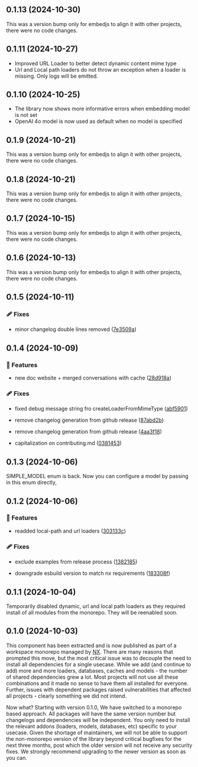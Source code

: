 ## 0.1.13 (2024-10-30)

This was a version bump only for embedjs to align it with other projects, there were no code changes.

## 0.1.11 (2024-10-27)

-   Improved URL Loader to better detect dynamic content mime type
-   Url and Local path loaders do not throw an exception when a loader is missing. Only logs will be emitted.

## 0.1.10 (2024-10-25)

-   The library now shows more informative errors when embedding model is not set
-   OpenAI 4o model is now used as default when no model is specified

## 0.1.9 (2024-10-21)

This was a version bump only for embedjs to align it with other projects, there were no code changes.

## 0.1.8 (2024-10-21)

This was a version bump only for embedjs to align it with other projects, there were no code changes.

## 0.1.7 (2024-10-15)

This was a version bump only for embedjs to align it with other projects, there were no code changes.

## 0.1.6 (2024-10-13)

This was a version bump only for embedjs to align it with other projects, there were no code changes.

## 0.1.5 (2024-10-11)

### 🩹 Fixes

-   minor changelog double lines removed ([7e3509a](https://github.com/llm-tools/embedJs/commit/7e3509a))

## 0.1.4 (2024-10-09)

### 🚀 Features

-   new doc website + merged conversations with cache ([28d918a](https://github.com/llm-tools/embedJs/commit/28d918a))

### 🩹 Fixes

-   fixed debug message string fro createLoaderFromMimeType ([abf5901](https://github.com/llm-tools/embedJs/commit/abf5901))

-   remove changelog generation from github release ([87abd2b](https://github.com/llm-tools/embedJs/commit/87abd2b))

-   remove changelog generation from github release ([4aa3f18](https://github.com/llm-tools/embedJs/commit/4aa3f18))

-   capitalization on contributing.md ([0381453](https://github.com/llm-tools/embedJs/commit/0381453))

## 0.1.3 (2024-10-06)

SIMPLE_MODEL enum is back. Now you can configure a model by passing in this enum directly,

## 0.1.2 (2024-10-06)

### 🚀 Features

-   readded local-path and url loaders ([303133c](https://github.com/llm-tools/embedJs/commit/303133c))

### 🩹 Fixes

-   exclude examples from release process ([1382185](https://github.com/llm-tools/embedJs/commit/1382185))

-   downgrade esbuild version to match nx requirements ([183308f](https://github.com/llm-tools/embedJs/commit/183308f))

## 0.1.1 (2024-10-04)

Temporarily disabled dynamic, url and local path loaders as they required install of all modules from the monorepo. They will be reenabled soon.

## 0.1.0 (2024-10-03)

This component has been extracted and is now published as part of a workspace monorepo managed by [NX](https://nx.dev/). There are many reasons that prompted this move, but the most critical issue was to decouple the need to install all dependencies for a single usecase. While we add (and continue to add) more and more loaders, databases, caches and models - the number of shared dependencies grew a lot. Most projects will not use all these combinations and it made no sense to have them all installed for everyone. Further, issues with dependent packages raised vulnerabilities that affected all projects - clearly something we did not intend.

Now what? Starting with version 0.1.0, We have switched to a monorepo based approach. All packages will have the same version number but changelogs and dependencies will be independent. You only need to install the relevant addons (loaders, models, databases, etc) specific to your usecase. Given the shortage of maintainers, we will not be able to support the non-monorepo version of the library beyond critical bugfixes for the next three months, post which the older version will not receive any security fixes. We strongly recommend upgrading to the newer version as soon as you can.
